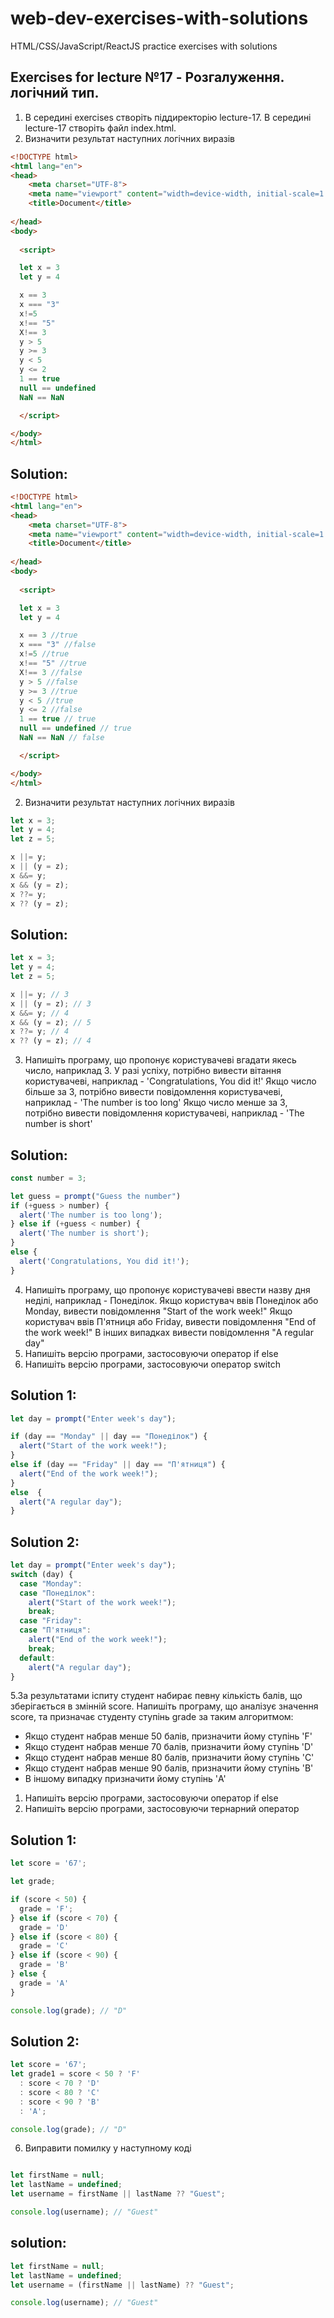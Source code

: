 # web-dev-exercises-with-solutions
HTML/CSS/JavaScript/ReactJS practice exercises with solutions

## Exercises for lecture №17 - Розгалуження. логічний тип.

1. В середині exercises створіть піддиректорію lecture-17. В середині lecture-17 створіть файл index.html.
  1. Визначити результат наступних логічних виразів
```html
<!DOCTYPE html>
<html lang="en">
<head>
    <meta charset="UTF-8">
    <meta name="viewport" content="width=device-width, initial-scale=1.0">
    <title>Document</title>
	
</head>
<body>
   
  <script>

  let x = 3
  let y = 4

  x == 3
  x === "3"
  x!=5
  x!== "5"
  X!== 3
  y > 5
  y >= 3
  y < 5
  y <= 2
  1 == true
  null == undefined
  NaN == NaN

  </script>

</body>
</html>

```
## Solution:
```html
<!DOCTYPE html>
<html lang="en">
<head>
    <meta charset="UTF-8">
    <meta name="viewport" content="width=device-width, initial-scale=1.0">
    <title>Document</title>
	
</head>
<body>
   
  <script>

  let x = 3
  let y = 4

  x == 3 //true
  x === "3" //false
  x!=5 //true
  x!== "5" //true
  X!== 3 //false
  y > 5 //false
  y >= 3 //true
  y < 5 //true
  y <= 2 //false
  1 == true // true
  null == undefined // true
  NaN == NaN // false

  </script>

</body>
</html>

```
2. Визначити результат наступних логічних виразів

```js
let x = 3;
let y = 4;
let z = 5;

x ||= y;
x || (y = z);
x &&= y;
x && (y = z);
x ??= y;
x ?? (y = z);

```
## Solution:
```js
let x = 3;
let y = 4;
let z = 5;

x ||= y; // 3
x || (y = z); // 3
x &&= y; // 4
x && (y = z); // 5
x ??= y; // 4
x ?? (y = z); // 4

```
3. Напишіть програму, що пропонує користувачеві вгадати якесь число, наприклад 3. У разі успіху, потрібно вивести вітання користувачеві, наприклад - 'Congratulations, You did it!'
Якщо число більше за 3, потрібно вивести повідомлення користувачеві, наприклад - 'The number is too long'
Якщо число менше за 3, потрібно вивести повідомлення користувачеві, наприклад - 'The number is short'
## Solution:
```js
const number = 3;

let guess = prompt("Guess the number")
if (+guess > number) {
  alert('The number is too long');
} else if (+guess < number) {
  alert('The number is short');
}
else {
  alert('Congratulations, You did it!');
}
```
4. Напишіть програму, що пропонує користувачеві ввести назву дня неділі, наприклад - Понеділок. 
Якщо користувач ввів Понеділок або Monday, вивести повідомлення "Start of the work week!"
Якщо користувач ввів П'ятниця або Friday, вивести повідомлення "End of the work week!"
В інших випадках вивести повідомлення "A regular day"
  1. Напишіть версію програми, застосовуючи оператор if else  
  2. Напишіть версію програми, застосовуючи оператор switch  
## Solution 1:
```js
let day = prompt("Enter week's day");

if (day == "Monday" || day == "Понеділок") {
  alert("Start of the work week!");
}
else if (day == "Friday" || day == "П'ятниця") {
  alert("End of the work week!");
}
else  {
  alert("A regular day");
}

```
## Solution 2:
```js
let day = prompt("Enter week's day");
switch (day) {
  case "Monday":
  case "Понеділок":
    alert("Start of the work week!");
    break;
  case "Friday":
  case "П'ятниця":
    alert("End of the work week!");
    break;
  default:
    alert("A regular day");
}
```
5.За результатами іспиту студент набирає певну кількість балів, що зберігається в змінній score. Напишіть програму, що аналізує значення score, та призначає студенту ступінь grade за таким алгоритмом: 
  - Якщо студент набрав менше 50 балів, призначити йому ступінь 'F'
  - Якщо студент набрав менше 70 балів, призначити йому ступінь 'D'
  - Якщо студент набрав менше 80 балів, призначити йому ступінь 'C'
  - Якщо студент набрав менше 90 балів, призначити йому ступінь 'B'
  - В іншому випадку призначити йому ступінь 'A'
  
  1. Напишіть версію програми, застосовуючи оператор if else  
  2. Напишіть версію програми, застосовуючи тернарний оператор
## Solution 1:
```js
let score = '67';

let grade;

if (score < 50) {
  grade = 'F';
} else if (score < 70) {
  grade = 'D'
} else if (score < 80) {
  grade = 'C'
} else if (score < 90) {
  grade = 'B'
} else {
  grade = 'A'
}

console.log(grade); // "D"
```
## Solution 2:
```js
let score = '67';
let grade1 = score < 50 ? 'F'
  : score < 70 ? 'D'
  : score < 80 ? 'C'
  : score < 90 ? 'B'
  : 'A';

console.log(grade); // "D"
```


6. Виправити помилку у наступному коді
```js

let firstName = null;
let lastName = undefined;
let username = firstName || lastName ?? "Guest";

console.log(username); // "Guest"

```

## solution:
```js
let firstName = null;
let lastName = undefined;
let username = (firstName || lastName) ?? "Guest";

console.log(username); // "Guest"

```
